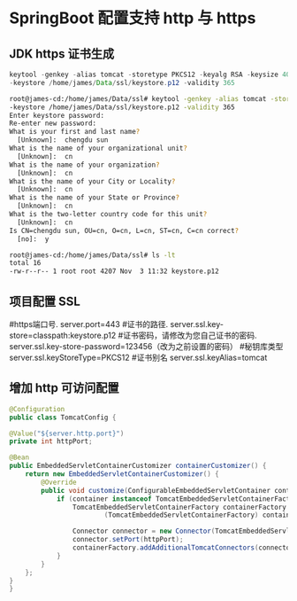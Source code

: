 # SpringBoot 配置支持 http 与 https

## JDK https 证书生成

```java
keytool -genkey -alias tomcat -storetype PKCS12 -keyalg RSA -keysize 4096 
-keystore /home/james/Data/ssl/keystore.p12 -validity 365
```

```bash
root@james-cd:/home/james/Data/ssl# keytool -genkey -alias tomcat -storetype PKCS12 -keyalg RSA -keysize 4096 
-keystore /home/james/Data/ssl/keystore.p12 -validity 365
Enter keystore password:  
Re-enter new password: 
What is your first and last name?
  [Unknown]:  chengdu sun
What is the name of your organizational unit?
  [Unknown]:  cn
What is the name of your organization?
  [Unknown]:  cn
What is the name of your City or Locality?
  [Unknown]:  cn
What is the name of your State or Province?
  [Unknown]:  cn
What is the two-letter country code for this unit?
  [Unknown]:  cn
Is CN=chengdu sun, OU=cn, O=cn, L=cn, ST=cn, C=cn correct?
  [no]:  y 

root@james-cd:/home/james/Data/ssl# ls -lt
total 16
-rw-r--r-- 1 root root 4207 Nov  3 11:32 keystore.p12
```

## 项目配置 SSL

#https端口号.
server.port=443
#证书的路径.
server.ssl.key-store=classpath:keystore.p12
#证书密码，请修改为您自己证书的密码.
server.ssl.key-store-password=123456（改为之前设置的密码）
#秘钥库类型
server.ssl.keyStoreType=PKCS12
#证书别名
server.ssl.keyAlias=tomcat

## 增加 http 可访问配置

```java
@Configuration
public class TomcatConfig {

@Value("${server.http.port}")
private int httpPort;

@Bean
public EmbeddedServletContainerCustomizer containerCustomizer() {
    return new EmbeddedServletContainerCustomizer() {
        @Override
        public void customize(ConfigurableEmbeddedServletContainer container) {
            if (container instanceof TomcatEmbeddedServletContainerFactory) {
                TomcatEmbeddedServletContainerFactory containerFactory =
                        (TomcatEmbeddedServletContainerFactory) container;

                Connector connector = new Connector(TomcatEmbeddedServletContainerFactory.DEFAULT_PROTOCOL);
                connector.setPort(httpPort);
                containerFactory.addAdditionalTomcatConnectors(connector);
            }
        }
    };
}
}
```